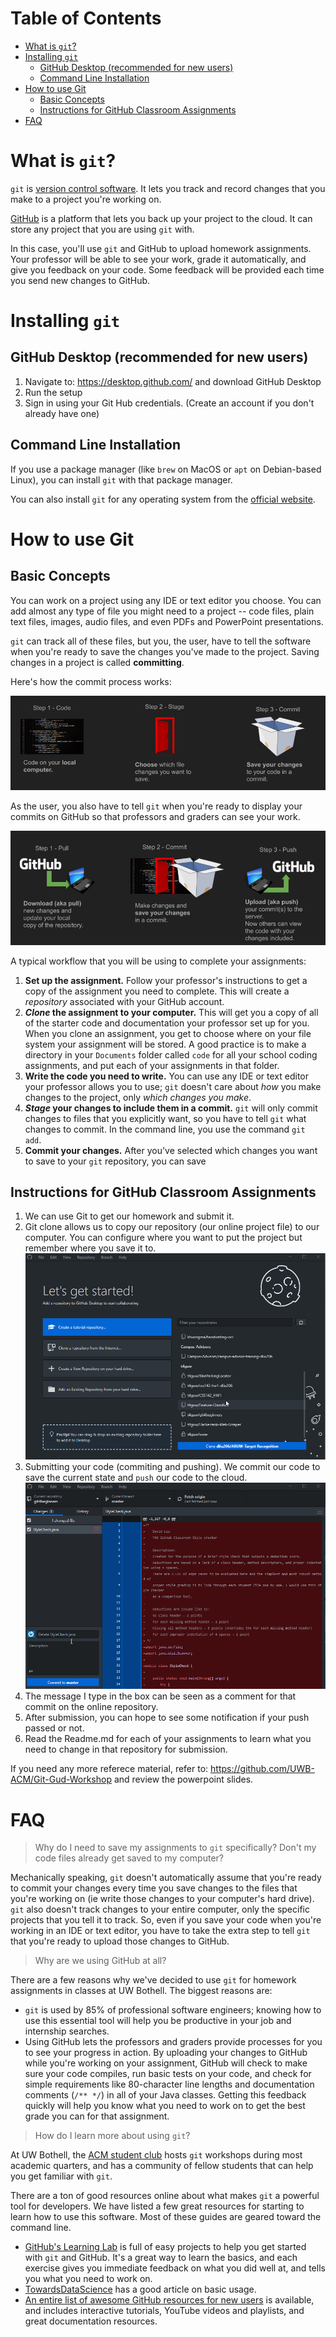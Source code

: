 # Table of Contents

* [What is `git`?](#what)
* [Installing `git`](#install)
  * [GitHub Desktop (recommended for new users)](#install-ghdesktop)
  * [Command Line Installation](#install-cli)
* [How to use Git](#usage)
  * [Basic Concepts](#usage-basic)
  * [Instructions for GitHub Classroom Assignments](#usage-classroom)
* [FAQ](#faq)

<a name="what"/>

# What is `git`?

`git` is [version control software](https://en.wikipedia.org/wiki/Version_control). 
It lets you track and record changes that you make to a project you're working on. 

[GitHub](https://github.com/) is a platform that lets you back up your project to the cloud. 
It can store any project that you are using `git` with.

In this case, you'll use `git` and GitHub to upload homework assignments. Your 
professor will be able to see your work, grade it automatically, and 
give you feedback on your code. Some feedback will be provided each 
time you send new changes to GitHub.

<a name="install"/>

# Installing `git`

<a name="install-ghdesktop"/>

## GitHub Desktop (recommended for new users)

1. Navigate to: https://desktop.github.com/ and download GitHub Desktop
2. Run the setup
3. Sign in using your Git Hub credentials. (Create an account if you don't already have one)

<a name="install-cli"/>

## Command Line Installation

If you use a package manager (like `brew` on MacOS or `apt` on Debian-based Linux), 
you can install `git` with that package manager.

You can also install `git` for any operating system from the 
[official website](https://git-scm.com/downloads).

<a name="usage"/>

# How to use Git

<a name="usage-basic"/>

## Basic Concepts

You can work on a project using any IDE or text editor you choose. You 
can add almost any type of file you might need to a project -- code files, plain text 
files, images, audio files, and even PDFs and PowerPoint presentations.

`git` can track all of these files, but you, the user, have to tell the 
software when you're ready to save the changes you've made to the project. 
Saving changes in a project is called **committing**.

Here's how the commit process works:

![local commits diagram](/assets/using_git_locally.png)

As the user, you also have to tell `git` when you're ready to display 
your commits on GitHub so that professors and graders can see your work. 

![syncing repository with github](/assets/using_git_with_github.png)

A typical workflow that you will be using to complete your assignments: 

1. **Set up the assignment.** Follow your professor's instructions to get a copy of the assignment 
   you need to complete. This will create a _repository_ associated with your GitHub account.
2. **_Clone_ the assignment to your computer.** This will get you a copy 
   of all of the starter code and documentation your professor set up for you. 
   When you clone an assignment, you get to choose where on your file system 
   your assignment will be stored. A good practice is to make a directory in 
   your `Documents` folder called `code` for all your school coding assignments, and 
   put each of your assignments in that folder.
3. **Write the code you need to write.** You can use any IDE or text editor 
   your professor allows you to use; `git` doesn't care about _how_ you 
   make changes to the project, only _which changes you make_.
4. **_Stage_ your changes to include them in a commit.** `git` will only 
   commit changes to files that you explicitly want, so you have to tell 
   `git` what changes to commit. In the command line, you use the command `git add`.
5. **Commit your changes.** After you've selected which changes you want to 
   save to your `git` repository, you can save 

<a name="usage-classroom"/>

## Instructions for GitHub Classroom Assignments

1. We can use Git to get our homework and submit it.
  1. Git clone allows us to copy our repository (our online project file) to our computer.
  You can configure where you want to put the project but remember where you save it to.
  ![Git Clone](/assets/Git_Clone.gif)
2. Submitting your code (commiting and pushing). We commit our code to save the current state and `push` our code to the cloud.
  ![Git Push](/assets/Git_Push.gif)
  2. The message I type in the box can be seen as a comment for that commit on the online repository.
  3. After submission, you can hope to see some notification if your push passed or not.
3. Read the Readme.md for each of your assignments to learn what you need to change in that repository for submission.

If you need any more referece material, refer to: https://github.com/UWB-ACM/Git-Gud-Workshop and review the powerpoint slides.

<a name="faq"/>

# FAQ

> Why do I need to save my assignments to `git` specifically? Don't my code files already get saved to my computer?

Mechanically speaking, `git` doesn't automatically assume that you're ready to commit your changes every time you save changes to the files that you're working on (ie write those changes to your computer's hard drive). `git` also doesn't track changes to your entire computer, only the specific projects that you tell it to track. So, even if you save your code when you're working in an IDE or text editor, you have to take the extra step to tell `git` that you're ready to upload those changes to GitHub.

> Why are we using GitHub at all?

There are a few reasons why we've decided to use `git` for homework assignments in classes at UW Bothell. The biggest reasons are:

* `git` is used by 85% of professional software engineers; knowing how to use this essential tool will help you be productive in your job and internship searches.
* Using GitHub lets the professors and graders provide processes for you to see your progress in action. By uploading your changes to GitHub while you're working on your assignment, GitHub will check to make sure your code compiles, run basic tests on your code, and check for simple requirements like 80-character line lengths and documentation comments (`/** */`) in all of your Java classes. Getting this feedback quickly will help you know what you need to work on to get the best grade you can for that assignment.

> How do I learn more about using `git`?

At UW Bothell, the [ACM student club](https://uwbacm.com) hosts `git` workshops during most academic quarters, and has a community of fellow students that can help you get familiar with `git`.

There are a ton of good resources online about what makes `git` a powerful tool for developers. We have listed a few great resources for starting to learn how to use this software. Most of these guides are geared toward the command line.

* [GitHub's Learning Lab](https://lab.github.com/) is full of easy projects to help you get started with `git` and GitHub. It's a great way to learn the basics, and each exercise gives you immediate feedback on what you did well at, and tells you what you need to work on.
* [TowardsDataScience](https://towardsdatascience.com/getting-started-with-git-and-github-6fcd0f2d4ac6) has a good article on basic usage.
* [An entire list of awesome GitHub resources for new users](https://github.com/phillipadsmith/awesome-github#infomation-for-people-who-are-new-to-github) is available, and includes interactive tutorials, YouTube videos and playlists, and great documentation resources.
